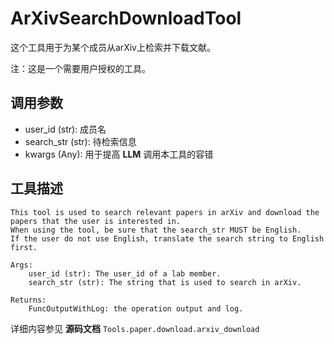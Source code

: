 # ArXivSearchDownloadTool

这个工具用于为某个成员从arXiv上检索并下载文献。

注：这是一个需要用户授权的工具。

## 调用参数
- user_id (str): 成员名
- search_str (str): 待检索信息
- kwargs (Any): 用于提高 **LLM** 调用本工具的容错

## 工具描述
```text
This tool is used to search relevant papers in arXiv and download the papers that the user is interested in.
When using the tool, be sure that the search_str MUST be English.
If the user do not use English, translate the search string to English first.

Args:
    user_id (str): The user_id of a lab member.
    search_str (str): The string that is used to search in arXiv.

Returns:
    FuncOutputWithLog: the operation output and log.
```

详细内容参见 **源码文档** `Tools.paper.download.arxiv_download`